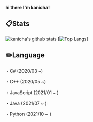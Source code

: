 **hi there I'm kanicha!**

## :clipboard:Stats
![kanicha's github stats](https://github-readme-stats.vercel.app/api?username=kanicha&count_private=true&theme=algolia)
[![Top Langs](https://github-readme-stats.vercel.app/api/top-langs/?username=kanicha&layout=compact&theme=algolia)]

## :pencil2:Language
・C#
(2020/03 ~)  

・C++
(2020/05 ~)

・JavaScript
(2021/01 ~ )

・Java
(2021/07 ~ )

・Python
(2021/10 ~ )
